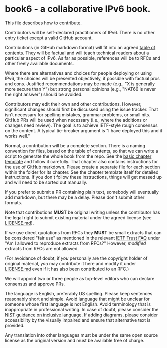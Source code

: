 # book6 - a collaborative IPv6 book.

This file describes how to contribute.

Contributors will be self-declared practitioners of IPv6. There is no other entry ticket except a valid GitHub account.

Contributions (in GitHub markdown format) will fit into an agreed [table of contents](Contents.md). They will be factual and will teach technical readers about a particular aspect of IPv6. As far as possible, references will be to RFCs and other freely available documents.

Where there are alternatives and choices for people deploying or using IPv6, the choices will be presented objectively, if possible with factual pros and cons. Justified recommendations may be made (e.g., "X is generally more secure than Y") but strong personal opinions (e.g., "NAT66 is never the right answer") should be avoided.

Contributors may edit their own and other contributions. However, significant changes should first be discussed using the issue tracker. That isn't necessary for spelling mistakes, grammar problems, or small nits. GitHub PRs will be used when necessary (i.e., where the additions or changes need review). The goal is to achieve IETF-style rough consensus on the content. A typical tie-breaker argument is "I have deployed this and it works well."

Normal, a contribution will be a complete section. There is a naming convention for files, based on the table of contents, so that we can write a script to generate the whole book from the repo. See the [basic chapter template](99.%20Chapter%20Template/99.%20Chapter%20Template.md) and follow it carefully.
That chapter also contains instructions for the use of GitHub markdown.  Please create a separate file for each section within the folder for its chapter. See the chapter template itself for detailed instructions. If you don't follow these instructions, things will get messed up and will need to be sorted out manually.

If you prefer to submit a PR containing plain text, somebody will eventually add markdown, but there may be a delay. Please don't submit other formats.

Note that contributions **MUST** be original writing unless the contributor has the legal right to submit existing material under the agreed license (see [LICENSE.md](LICENSE.md)).

If we use direct quotations from RFCs they **MUST** be small extracts that can be considered "fair use" as mentioned in the relevant [IETF Trust FAQ](https://trustee.ietf.org/about/faq/#reproducing-rfcs) under "Am I allowed to reproduce extracts from RFCs?" However, *modified* extracts from RFCs are not allowed.

(For avoidance of doubt, if *you* personally are the copyright holder of original material, *you* may contribute it here and modify it under [LICENSE.md](LICENSE.md) even if it has also been contributed to an RFC.)

We will appoint two or three people as top-level editors who can declare consensus and approve PRs.

The language is English, preferably US spelling. Please keep sentences reasonably short and simple. Avoid language that might be unclear for someone whose first language is not English. Avoid terminology that is inappropriate in professional writing. In case of doubt, please consider the [NIST guidance on inclusive language](https://doi.org/10.6028/NIST.IR.8366). If adding diagrams, please consider accessibility by the visually impaired and ensure that alternative text is provided.

Any translation into other languages must be under the same open source license as the original version and must be available free of charge.
